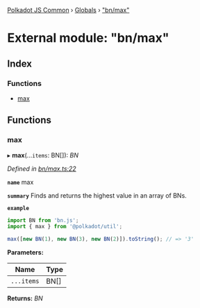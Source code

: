 [Polkadot JS Common](../README.md) › [Globals](../globals.md) › ["bn/max"](_bn_max_.md)

# External module: "bn/max"

## Index

### Functions

* [max](_bn_max_.md#max)

## Functions

###  max

▸ **max**(...`items`: BN[]): *BN*

*Defined in [bn/max.ts:22](https://github.com/polkadot-js/common/blob/d08cf8b5/packages/util/src/bn/max.ts#L22)*

**`name`** max

**`summary`** Finds and returns the highest value in an array of BNs.

**`example`** 
<BR>

```javascript
import BN from 'bn.js';
import { max } from '@polkadot/util';

max([new BN(1), new BN(3), new BN(2)]).toString(); // => '3'
```

**Parameters:**

Name | Type |
------ | ------ |
`...items` | BN[] |

**Returns:** *BN*
